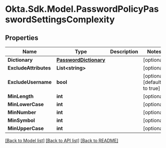 # Okta.Sdk.Model.PasswordPolicyPasswordSettingsComplexity

## Properties

Name | Type | Description | Notes
------------ | ------------- | ------------- | -------------
**Dictionary** | [**PasswordDictionary**](PasswordDictionary.md) |  | [optional] 
**ExcludeAttributes** | **List&lt;string&gt;** |  | [optional] 
**ExcludeUsername** | **bool** |  | [optional] [default to true]
**MinLength** | **int** |  | [optional] 
**MinLowerCase** | **int** |  | [optional] 
**MinNumber** | **int** |  | [optional] 
**MinSymbol** | **int** |  | [optional] 
**MinUpperCase** | **int** |  | [optional] 

[[Back to Model list]](../README.md#documentation-for-models) [[Back to API list]](../README.md#documentation-for-api-endpoints) [[Back to README]](../README.md)

